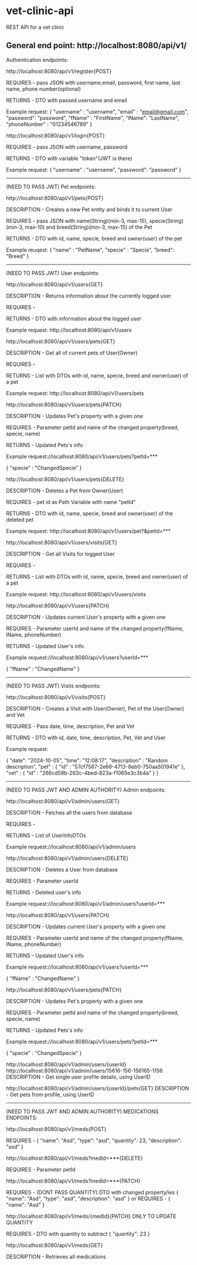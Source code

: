 # vet-clinic-api
REST API for a vet clinic


General end point:
http://localhost:8080/api/v1/
-----------------------------------------------------------------------
Authentication endpoints:

http://localhost:8080/api/v1/register{POST}

REQUIRES - pass JSON with username,email, password, first name, last name, phone number(optional)

RETURNS - DTO with passed username and email

Example request:
{
    "username" : "username",
    "email" : "email@gmail.com",
    "password": "password",
    "fName" : "FirstName",
    "lName": "LastName",
    "phoneNumber" : "01234546789"
}




http://localhost:8080/api/v1/login{POST}

REQUIRES - pass JSON with username, password

RETURNS - DTO with variable "token"(JWT is there)

Example request:
{
    "username" : "username",
    "password": "password"
}


------------------------------------------------------------------------
(NEED TO PASS JWT)
Pet endpoints:

http://localhost:8080/api/v1/pets{POST}

DESCRIPTION - Creates a new Pet entity and binds it to current User

REQUIRES - pass JSON with name(String)(min-3, max-15), specie(String)(min-3, max-10) 
and breed(String)(min-3, max-15) of the Pet

RETURNS - DTO with id, name, specie, breed and owner(user) of the pet

Example reuqest:
{
    "name" : "PetName",
    "specie" : "Specie",
    "breed": "Breed"
}


--------------------------------------------------------------------------
(NEED TO PASS JWT)
User endpoints:

http://localhost:8080/api/v1/users{GET}

DESCRIPTION - Returns information about the currently logged user

REQUIRES -

RETURNS - DTO with information about the logged user

Example request: http://localhost:8080/api/v1/users



http://localhost:8080/api/v1/users/pets{GET}

DESCRIPTION - Get all of current pets of User(Owner)

REQUIRES - 

RETURNS - List with DTOs with id, name, specie, breed and owner(user) of a pet

Example request: http://localhost:8080/api/v1/users/pets




http://localhost:8080/api/v1/users/pets{PATCH}

DESCRIPTION - Updates Pet's property with a given one

REQUIRES - Parameter petId and name of the changed property(breed, specie, name)

RETURNS - Updated Pets's info

Example request://localhost:8080/api/v1/users/pets?petId=***

{
	"specie" : "ChangedSpecie"
}





http://localhost:8080/api/v1/users/pets{DELETE}

DESCRIPTION - Deletes a Pet from Owner(User)

REQUIRES - pet id as Path Variable with name "petId"

RETURNS - DTO with id, name, specie, breed and owner(user) of the deleted pet

Example request: http://localhost:8080/api/v1/users/pet?&petId=***





http://localhost:8080/api/v1/users/visits{GET}

DESCRIPTION - Get all Visits for logged User

REQUIRES - 

RETURNS - List with DTOs with id, name, specie, breed and owner(user) of a pet

Example request: http://localhost:8080/api/v1/users/visits




http://localhost:8080/api/v1/users{PATCH}

DESCRIPTION - Updates current User's property with a given one

REQUIRES - Parameter userId and name of the changed property(fName, lName, phoneNumber)

RETURNS - Updated User's info

Example request://localhost:8080/api/v1/users?userId=***

{
	"fName" : "ChangedName"
}




--------------------------------------------------------------------------
(NEED TO PASS JWT)
Visits endpoints:

http://localhost:8080/api/v1/visits{POST}

DESCRIPTION - Creates a Visit with User(Owner), Pet of the User(Owner) and Vet

REQUIRES - Pass date, time, description, Pet and Vet

RETURNS - DTO with id, date, time, description, Pet, Vet and User

Example request:

{
    "date": "2024-10-05",
    "time": "12:08:17",
    "description" : "Random description",
    "pet" : {
        "id" : "57cf7587-2e68-4713-8eb0-750aa501941e"
    },
    "vet" : {
        "id" : "266cd58b-263c-4bed-823a-f1065e3c3b4a"
    }
}



--------------------------------------------------------------------------
(NEED TO PASS JWT AND ADMIN AUTHORITY)
Admin endpoints:

http://localhost:8080/api/v1/admin/users{GET}

DESCRIPTION - Fetches all the users from database

REQUIRES - 

RETURNS - List of UserInfoDTOs

Example request://localhost:8080/api/v1/admin/users



http://localhost:8080/api/v1/admin/users{DELETE}

DESCRIPTION - Deletes a User from database

REQUIRES - Parameter userId

RETURNS - Deleted user's info

Example request://localhost:8080/api/v1/admin/users?userId=***



http://localhost:8080/api/v1/users{PATCH}

DESCRIPTION - Updates current User's property with a given one

REQUIRES - Parameter userId and name of the changed property(fName, lName, phoneNumber)

RETURNS - Updated User's info

Example request://localhost:8080/api/v1/users?userId=***

{
	"fName" : "ChangedName"
}




http://localhost:8080/api/v1/users/pets{PATCH}

DESCRIPTION - Updates Pet's property with a given one

REQUIRES - Parameter petId and name of the changed property(breed, specie, name)

RETURNS - Updated Pets's info

Example request://localhost:8080/api/v1/users/pets?petId=***

{
	"specie" : "ChangedSpecie"
}



http://localhost:8080/api/v1/admin/users/{userId}
http://localhost:8080/api/v1/admin/users/15616-156-156165-1156 
DESCRIPTION - Get single user profile details, using UserID



http://localhost:8080/api/v1/admin/users/{userId}/pets{GET}
DESCRIPTION - Get pets from profile, using UserID



--------------------------------------------------------------------------
(NEED TO PASS JWT AND ADMIN AUTHORITY)
MEDICATIONS ENDPOINTS:

http://localhost:8080/api/v1/meds{POST}

REQUIRES - 
{
        "name": "Asd",
        "type": "asd",
        "quantity": 23,
        "description": "asd"
}


http://localhost:8080/api/v1/meds?medId=***{DELETE}

REQUIRES - Parameter petId




http://localhost:8080/api/v1/meds?medId=***{PATCH}

REQUIRES - (DONT PASS QUANTITY) DTO with changed property/ies 
{
        "name": "Asd",
        "type": "asd",
        "description": "asd"
} or
REQUIRES - 
{
        "name": "Asd"
}


http://localhost:8080/api/v1/meds/{medId}{PATCH}
ONLY TO UPDATE QUANTITY

REQUIRES - DTO with quantity to subtract
{
        "quantity": 23
}




http://localhost:8080/api/v1/meds{GET}

DESCRIPTION - Retrieves all medications

